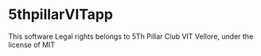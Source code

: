 # 5thpillarVITapp
This software Legal rights belongs to 5Th Pillar Club VIT Vellore, under the license of MIT 
